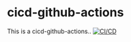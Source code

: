 # cicd-github-actions
This is a cicd-github-actions..
[![CI/CD](https://github.com/huydinh39/cicd-github-actions/actions/workflows/main.yml/badge.svg)](https://github.com/huydinh39/cicd-github-actions/actions/workflows/main.yml)
